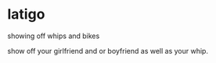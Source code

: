# latigo
showing off whips and bikes



show off your girlfriend and or boyfriend as well as your whip.
